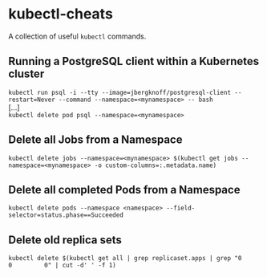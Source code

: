 # kubectl-cheats
A collection of useful `kubectl` commands.


## Running a PostgreSQL client within a Kubernetes cluster
`kubectl run psql -i --tty --image=jbergknoff/postgresql-client --restart=Never --command --namespace=<mynamespace> -- bash`   
[...]  
`kubectl delete pod psql --namespace=<mynamespace>`  

## Delete all Jobs from a Namespace
`kubectl delete jobs --namespace=<mynamespace> $(kubectl get jobs --namespace=<mynamespace> -o custom-columns=:.metadata.name)`

## Delete all completed Pods from a Namespace
`kubectl delete pods --namespace <namespace> --field-selector=status.phase==Succeeded`

## Delete old replica sets
`kubectl delete $(kubectl get all | grep replicaset.apps | grep "0         0         0" | cut -d' ' -f 1)`
